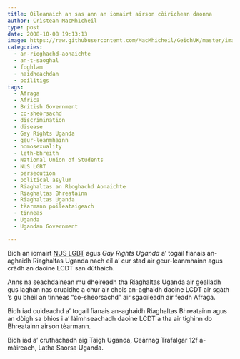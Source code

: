 ```yaml
---
title: Oileanaich an sas ann an iomairt airson còirichean daonna
author: Crìstean MacMhìcheil
type: post
date: 2008-10-08 19:13:13
image: https://raw.githubusercontent.com/MacMhicheil/GeidhUK/master/images/2008-10-08-oileanaich-an-sas-ann-an-iomairt-airson-coirichean-daonna.jpg
categories:
  - an-rioghachd-aonaichte
  - an-t-saoghal
  - foghlam
  - naidheachdan
  - poilitigs
tags:
  - Afraga
  - Africa
  - British Government
  - co-sheòrsachd
  - discrimination
  - disease
  - Gay Rights Uganda
  - geur-leanmhainn
  - homosexuality
  - leth-bhreith
  - National Union of Students
  - NUS LGBT
  - persecution
  - political asylum
  - Riaghaltas an Rìoghachd Aonaichte
  - Riaghaltas Bhreatainn
  - Riaghaltas Uganda
  - tèarmann poileataigeach
  - tinneas
  - Uganda
  - Ugandan Government

---
```

Bidh an iomairt [NUS LGBT][1] agus _Gay Rights Uganda_ a&#8217; togail fianais an-aghaidh Riaghaltas Uganda nach eil a&#8217; cur stad air geur-leanmhainn agus cràdh an daoine LCDT san dùthaich.

<!--more-->

Anns na seachdainean mu dheireadh tha Riaghaltas Uganda air gealladh gus laghan nas cruaidhe a chur air chois an-aghaidh daoine LCDT air sgàth &#8217;s gu bheil an tinneas &#8220;co-sheòrsachd&#8221; air sgaoileadh air feadh Afraga.

Bidh iad cuideachd a&#8217; togail fianais an-aghaidh Riaghaltas Bhreatainn agus an dòigh sa bhios i a&#8217; làimhseachadh daoine LCDT a tha air tighinn do Bhreatainn airson tèarmann.

Bidh iad a&#8217; cruthachadh aig Taigh Uganda, Ceàrnag Trafalgar 12f a-màireach, Latha Saorsa Uganda.

 [1]: https://www.nusconnect.org.uk/liberation/lgbt-students "NUS LGBT"
